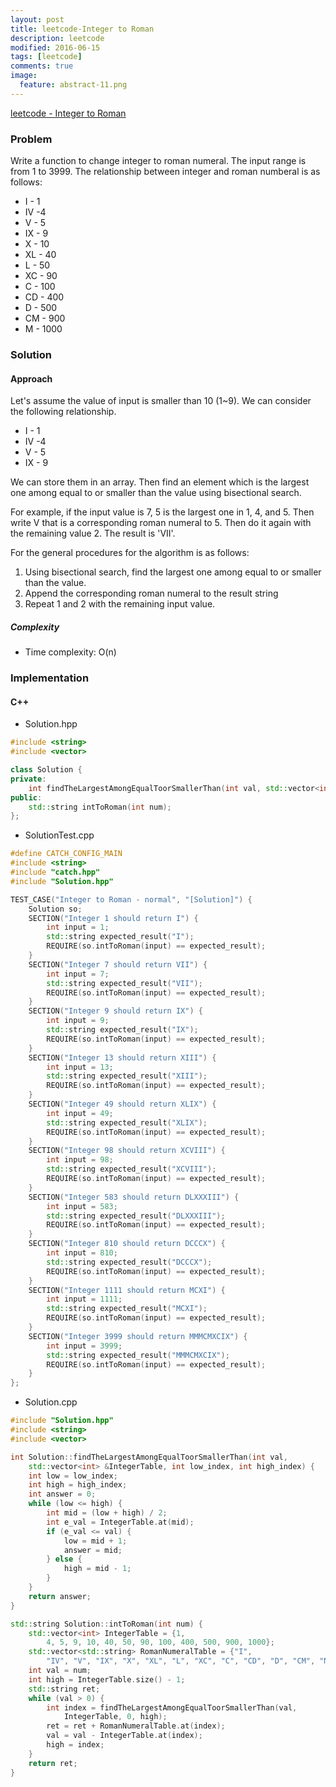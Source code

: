 ```yaml
---
layout: post
title: leetcode-Integer to Roman
description: leetcode
modified: 2016-06-15
tags: [leetcode]
comments: true
image:
  feature: abstract-11.png
---
```

[leetcode - Integer to Roman](https://leetcode.com/problems/integer-to-roman/)

### Problem

Write a function to change integer to roman numeral. The input range is from 1 to 3999. The relationship between integer and roman numberal is as follows:

- I - 1
- IV -4
- V - 5
- IX - 9
- X - 10
- XL - 40
- L - 50
- XC - 90
- C - 100
- CD - 400
- D - 500
- CM - 900
- M - 1000

### Solution 

#### Approach

Let's assume the value of input is smaller than 10 (1~9). We can consider the following relationship.

- I - 1
- IV -4
- V - 5
- IX - 9

We can store them in an array. Then find an element which is the largest one among equal to or smaller than the value using bisectional search.

For example, if the input value is 7, 5 is the largest one in 1, 4, and 5. 
Then write V that is a corresponding roman numeral to 5. Then do it again with the remaining value 2. The result is 'VII'.

For the general procedures for the algorithm is as follows:

1. Using bisectional search, find the largest one among equal to or smaller than the value.
2. Append the corresponding roman numeral to the result string
3. Repeat 1 and 2 with the remaining input value. 

##### Complexity

- Time complexity: O(n)

### Implementation

#### C++

- Solution.hpp

```cpp
#include <string>
#include <vector>

class Solution {
private:
    int findTheLargestAmongEqualToorSmallerThan(int val, std::vector<int> &IntegerTable, int low_index, int high_index);
public:
    std::string intToRoman(int num);
};

```

- SolutionTest.cpp

```cpp
#define CATCH_CONFIG_MAIN
#include <string>
#include "catch.hpp"
#include "Solution.hpp"

TEST_CASE("Integer to Roman - normal", "[Solution]") {
    Solution so;
    SECTION("Integer 1 should return I") {
        int input = 1;
        std::string expected_result("I");
        REQUIRE(so.intToRoman(input) == expected_result);
    }
    SECTION("Integer 7 should return VII") {
        int input = 7;
        std::string expected_result("VII");
        REQUIRE(so.intToRoman(input) == expected_result);
    }
    SECTION("Integer 9 should return IX") {
        int input = 9;
        std::string expected_result("IX");
        REQUIRE(so.intToRoman(input) == expected_result);
    }
    SECTION("Integer 13 should return XIII") {
        int input = 13;
        std::string expected_result("XIII");
        REQUIRE(so.intToRoman(input) == expected_result);
    }
    SECTION("Integer 49 should return XLIX") {
        int input = 49;
        std::string expected_result("XLIX");
        REQUIRE(so.intToRoman(input) == expected_result);
    }
    SECTION("Integer 98 should return XCVIII") {
        int input = 98;
        std::string expected_result("XCVIII");
        REQUIRE(so.intToRoman(input) == expected_result);
    }
    SECTION("Integer 583 should return DLXXXIII") {
        int input = 583;
        std::string expected_result("DLXXXIII");
        REQUIRE(so.intToRoman(input) == expected_result);
    }
    SECTION("Integer 810 should return DCCCX") {
        int input = 810;
        std::string expected_result("DCCCX");
        REQUIRE(so.intToRoman(input) == expected_result);
    }
    SECTION("Integer 1111 should return MCXI") {
        int input = 1111;
        std::string expected_result("MCXI");
        REQUIRE(so.intToRoman(input) == expected_result);
    }
    SECTION("Integer 3999 should return MMMCMXCIX") {
        int input = 3999;
        std::string expected_result("MMMCMXCIX");
        REQUIRE(so.intToRoman(input) == expected_result);
    }
};

```

- Solution.cpp

```cpp
#include "Solution.hpp"
#include <string>
#include <vector>

int Solution::findTheLargestAmongEqualToorSmallerThan(int val,
    std::vector<int> &IntegerTable, int low_index, int high_index) {
    int low = low_index;
    int high = high_index;
    int answer = 0;
    while (low <= high) {
        int mid = (low + high) / 2;
        int e_val = IntegerTable.at(mid);
        if (e_val <= val) {
            low = mid + 1;
            answer = mid;
        } else {
            high = mid - 1;
        }
    }
    return answer;
}

std::string Solution::intToRoman(int num) {
    std::vector<int> IntegerTable = {1,
        4, 5, 9, 10, 40, 50, 90, 100, 400, 500, 900, 1000};
    std::vector<std::string> RomanNumeralTable = {"I",
        "IV", "V", "IX", "X", "XL", "L", "XC", "C", "CD", "D", "CM", "M"};
    int val = num;
    int high = IntegerTable.size() - 1;
    std::string ret;
    while (val > 0) {
        int index = findTheLargestAmongEqualToorSmallerThan(val,
            IntegerTable, 0, high);
        ret = ret + RomanNumeralTable.at(index);
        val = val - IntegerTable.at(index);
        high = index;
    }
    return ret;
}

```
